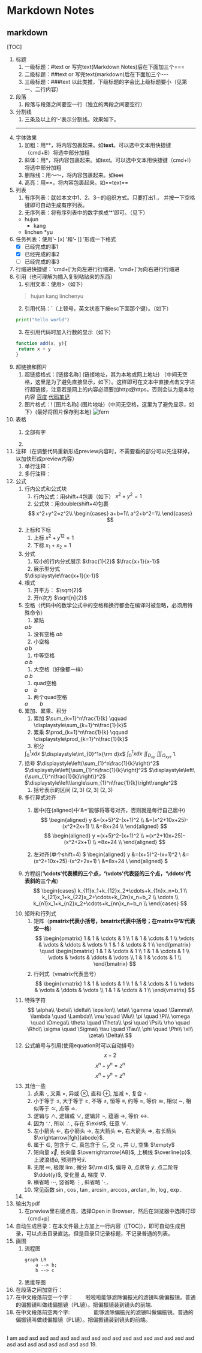 # Markdown Notes
## markdown
[TOC]
1. 标题
   1. 一级标题：#text or 写完text(Markdown Notes)后在下面加三个===
   2. 二级标题：##text or 写完text(markdown)后在下面加三个---
   3. 三级标题：###text
   以此类推，下级标题的字会比上级标题要小（见第一、二行内容）
2. 段落
   1. 段落与段落之间要空一行（独立的两段之间要空行）
3. 分割线
   1. 三条及以上的‘-’表示分割线。效果如下。
   ---
4. 字体效果
   1. 加粗：用**，将内容包裹起来。如**text**。可以选中文本用快捷键（cmd+B）将选中部分加粗
   2. 斜体：用*，将内容包裹起来。如*text*。可以选中文本用快捷键（cmd+I）将选中部分加粗
   3. 删除线：用～～，将内容包裹起来。如~~text~~
   4. 高亮：用==，将内容包裹起来。如==text==
5. 列表
   1. 有序列表：就如本文中1、2、3···的组织方式。只要打出1.， 并按一下空格键即可自动生成有序列表。
   2. 无序列表：将有序列表中的数字换成‘*’即可。（见下）
   * hujun
     * kang   
   * linchen
     *yu 
6. 任务列表：使用‘- [x] ’和‘- [] ’形成一下格式 
   - [x] 已经完成的事1
   - [x] 已经完成的事2
   - [ ] 已经完成的事3 
7. 行缩进快捷键：’cmd+[‘为向左进行行缩进，‘cmd+]’为向右进行行缩进
8. 引用（也可理解为插入复制粘贴来的东西）
   1. 引用文本：使用>（如下）
   > hujun
   > kang
   > linchenyu
   2. 引用代码：`（上顿号，英文状态下按esc下面那个键）。（如下）
   ``` python
   print("hello world")
   ```
   3. 在引用代码时加入行数的显示（如下）
   ``` javascript {.line-numbers}
   function add(x, y){
    return x + y
   }
   ```
9.  超链接和图片
    1. 超链接格式：[链接名称] (链接地址，其为本地或网上地址)  （中间无空格，这里是为了避免直接显示，如下）。这样即可在文本中直接点击文字进行超链接，注意若是网上的内容必须要加http或https，否则会认为是本地内容
    [百度](https://www.baidu.com)
    [代码笔记](code.md)
    2. 图片格式：! [图片名称] (图片地址)（中间无空格，这里为了避免显示，如下）(最好将图片保存到本地)
    ![fern](./images/image000.png)
10. 表格
    1. 全部有字
    
    2. 
11. 注释（在调整代码重新形成preview内容时，不需要看的部分可以先注释掉，以加快形成preview内容）
    1. 单行注释：<!-- text -->
    2. 多行注释：<!-- text
    text
    text
    -->
12. 公式
    1. 行内公式和公式块
        1. 行内公式：用shift+4包裹（如下）
        $x^2+y^2=1$
        1. 公式块：用double(shift+4)包裹
        <!-- 
        1."\\"在下面的公式中是换行的意思 
        2.使用$$包裹多行公式可以使他们都居中
        -->
        $$
        x^2+y^2=z^2\\
        \begin{cases}
        a+b=1\\
        a^2+b^2=1\\
        \end{cases}
        $$
    2. 上标和下标
        1. 上标
        $x^2+y^{12}=1$
        1. 下标
        $x_1+x_2=1$
    3. 分式
        1. 较小的行内分式展示
        $\frac{1}{2}$
        $\frac{x+1}{x-1}$
        1. 展示型分式
        <!-- \displaystyle 的作用是将行内展示变为块状展示-->
        $\displaystyle\frac{x+1}{x-1}$
    4. 根式
        1. 开平方：
        $\sqrt{2}$
        1. 开n次方
        $\sqrt[n]{2}$
    5. 空格（代码中的数学公式中的空格和换行都会在编译时被忽略，必须用特殊命令）
        1. 紧贴
        <!-- \! -->
        $a\!b$
        1. 没有空格
        $ab$
        1. 小空格
        <!-- \, -->
        $a\,b$
        1. 中等空格
        <!-- \; -->
        $a\;b$
        1. 大空格（好像都一样）
        <!-- \+space -->
        $a\ b$
        1. quad空格
        <!-- \quad+space -->
        $a\quad b$
        1. 两个quad空格
        <!-- \qquad+space -->
        $a\qquad b$
    6. 累加、累乘、积分
        1. 累加
        $\sum_{k=1}^n\frac{1}{k} \qquad \displaystyle\sum_{k=1}^n\frac{1}{k}$
        1. 累乘
        $\prod_{k=1}^n\frac{1}{k} \qquad \displaystyle\prod_{k=1}^n\frac{1}{k}$
        1. 积分
        <!-- 
        1.公式里的字符的字体默认为某种字体，\rm可以移除这种格式 
        2.\int为单重积分；\iint为双重积分；\iiint为三重积分
        -->
        $\displaystyle\int_{0}^1xdx$
        $\displaystyle\int_{0}^1x{\rm d}x$
        $\int_{0}^1xdx$
        $\iint_{D_{xy}}$
        $\iiint_{\Omega_{xyz}}$
        1. 
    7. 括号
        <!--
        1.小括号（）
        2.中括号[]
        3.大括号\{ \}
        4.尖括号\langle \rangle
        -->
        $\displaystyle\left(\sum_{1}^n\frac{1}{k}\right)^2$
        $\displaystyle\left[\sum_{1}^n\frac{1}{k}\right]^2$
        $\displaystyle\left\{\sum_{1}^n\frac{1}{k}\right\}^2$
        $\displaystyle\left\langle\sum_{1}^n\frac{1}{k}\right\rangle^2$
        1. 括号表示的区间
        $\displaystyle\left(2,3\right)$
        $\displaystyle\left(2,3\right]$
        $\left(2,3\right)$
    8. 多行算式对齐
       1. 居中(在{aligned}中'&='能够将等号对齐，否则就是每行自己居中)
       $$
       \begin{aligned}
       y &=(x+5)^2-(x+1)^2 \\
       &=(x^2+10x+25)-(x^2+2x+1) \\
       &=8x+24 \\
       \end{aligned}
       $$
       $$
       \begin{aligned}
       y =(x+5)^2-(x+1)^2 \\
       =(x^2+10x+25)-(x^2+2x+1) \\
       =8x+24 \\
       \end{aligned}
       $$
       
       2. 左对齐(单个shift+4)
       $
       \begin{aligned}
       y &=(x+5)^2-(x+1)^2 \\
       &=(x^2+10x+25)-(x^2+2x+1) \\
       &=8x+24 \\
       \end{aligned}
       $
    9.  方程组(**’\cdots‘代表横的三个点，‘\vdots’代表竖的三个点，‘\ddots’代表斜的三个点**)
        $$
        \begin{cases}
        k_{11}x_1+k_{12}x_2+\cdots+k_{1n}x_n=b_1 \\
        k_{21}x_1+k_{22}x_2+\cdots+k_{2n}x_n=b_2 \\
        \cdots \\
        k_{n1}x_1+k_{n2}x_2+\cdots+k_{nn}x_n=b_n \\
        \end{cases}
        $$
    10. 矩阵和行列式
        1. 矩阵（**pmatrix代表小括号，bmatrix代表中括号；在matrix中‘&‘代表空一格**）
        $$
        \begin{pmatrix}
        1 & 1 & \cdots & 1 \\
        1 & 1 & \cdots & 1 \\
        \vdots & \vdots & \ddots & \vdots \\
        1 & 1 & \cdots & 1 \\
        \end{pmatrix}
        \quad
        \begin{bmatrix}
        1 & 1 & \cdots & 1 \\
        1 & 1 & \cdots & 1 \\
        \vdots & \vdots & \ddots & \vdots \\
        1 & 1 & \cdots & 1 \\
        \end{bmatrix}
        $$
        1. 行列式（vmatrix代表竖号）
            $$
            \begin{vmatrix}
            1 & 1 & \cdots & 1 \\
            1 & 1 & \cdots & 1 \\
            \vdots & \vdots & \ddots & \vdots \\
            1 & 1 & \cdots & 1 \\
            \end{vmatrix}
            $$
    11. 特殊字符
    $$
    \alpha\\
    \beta\\
    \delta\\
    \epsilon\\
    \eta\\
    \gamma \quad \Gamma\\
    \lambda \quad \Lambda\\
    \mu \quad \Mu\\
    \pi \quad \Pi\\
    \omega \quad \Omega\\
    \theta \quad \Theta\\
    \psi \quad \Psi\\
    \rho \quad \Rho\\
    \sigma \quad \Sigma\\
    \tau \quad \Tau\\
    \phi \quad \Phi\\
    \xi\\
    \zeta\\
    \Delta\\
    $$
    1.  公式编号与引用(使用equation时可以自动排号)
    $$
    x+2\tag{1.2}
    $$
    $$
    \begin{equation}
    x^n+y^n=z^n
    \end{equation}
    $$
    $$
    \begin{equation}
    x^n+y^n=z^n
    \end{equation}
    $$
    1.  其他一些
        1. 点乘 $\cdot$, 叉乘 $\times$, 异或 $\otimes$, 直和 $\oplus$, 加减 $\pm$, 复合 $\circ$.
        2. 小于等于 $\leq$, 大于等于 $\geq$, 不等 $\neq$, 恒等 $\equiv$, 约等 $\approx$, 等价 $\cong$, 相似 $\sim$, 相似等于 $\simeq$, 点等 $\doteq$.
        3. 逻辑与 $\land$, 逻辑或 $\lor$, 逻辑非 $\lnot$, 蕴涵 $\to$, 等价 $\leftrightarrow$.
        4. 因为 $\because$, 所以 $\therefore$, 存在 $\exist$, 任意 $\forall$.
        5. 左小箭头 $\leftarrow$, 右小箭头 $\rightarrow$, 左大箭头 $\Leftarrow$, 右大箭头 $\Rightarrow$, 右长箭头 $\xrightarrow[fgh]{abcde}$.
        6. 属于 $\in$, 包含于 $\subset$, 真包含于 $\subseteq$, 交 $\cap$, 并 $\cup$, 空集 $\empty$
        7. 短向量 $\vec{x}$, 长向量 $\overrightarrow{AB}$, 上横线 $\overline{p}$, 上波浪线$\widetilde{a}$, 预测符号$\hat{x}$.
        8. 无限 $\infty$, 极限 $\lim$, 微分 ${\rm d}$, 偏导 $\partial$, 点求导 $\dot{y}$, 点二阶导 $\ddot{y}$, 变化量 $\Delta$, 梯度 $\nabla$.
        9. 横省略 $\cdots$, 竖省略 $\vdots$, 斜省略 $\ddots$.
        10. 常见函数 $\sin$, $\cos$, $\tan$, $\arcsin$, $\arccos$, $\arctan$, $\ln$, $\log$, $\exp$.
    2.  
13. 输出为pdf
    1. 在preview里右键点击，选择Open in Browser，然后在浏览器中选择打印（cmd+p）
14. 自动生成目录：在本文件最上方加上一行内容（[TOC]），即可自动生成目录，可以点击目录直达。但是目录只记录标题，不记录普通的列表。
15. 画图
    1. 流程图
        ```mermaid
        graph LR
            a --> b;
            b --> c
        ```    
    2. 思维导图
16. 在段落之间加空行：
    <br>
17. 在中文段落前空一个字：&emsp;
    &emsp;啦啦啦能够滤除偏振光的滤镜叫做偏振镜。普通的偏振镜叫做线偏振镜（PL镜）。把偏振镜装到镜头的前端.
18. 在中文段落前空两个字: &emsp;&emsp;
   &emsp;&emsp;能够滤除偏振光的滤镜叫做偏振镜。普通的偏振镜叫做线偏振镜（PL镜）。把偏振镜装到镜头的前端。 
   <br>
   I am asd asd asd asd asd asd asd asd asd asd asd asd asd asd asd asd asd asd asd asd asd asd asd asd asd 
19.  
